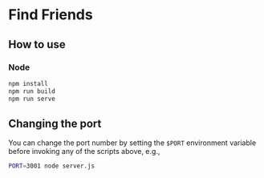 # Find Friends

## How to use

### Node

```sh
npm install
npm run build
npm run serve
```
## Changing the port

You can change the port number by setting the `$PORT` environment variable before invoking any of the scripts above, e.g.,

```sh
PORT=3001 node server.js
```